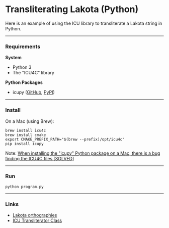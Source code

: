 
# Transliterating Lakota (Python)

Here is an example of using the ICU library to transliterate a Lakota string in Python.

---
### Requirements
**System**
- Python 3
- The "ICU4C" library

**Python Packages**
- icupy ([GitHub](https://github.com/miute/icupy), [PyPI](https://pypi.org/project/icupy/))

---
### Install

On a Mac (using Brew):
```
brew install icu4c
brew install cmake
export CMAKE_PREFIX_PATH="$(brew --prefix)/opt/icu4c"
pip install icupy
```
Note: [When installing the "icupy" Python package on a Mac, there is a bug finding the ICU4C files [SOLVED]](https://github.com/OpenRCT2/OpenRCT2/issues/8000#issuecomment-450967864)

---
### Run
`python program.py`

---
### Links
- [Lakota orthographies](https://www.languagegeek.com/siouan/lakota.html)
- [ICU Transliterator Class](https://unicode-org.github.io/icu-docs/apidoc/dev/icu4c/classicu_1_1Transliterator.html)